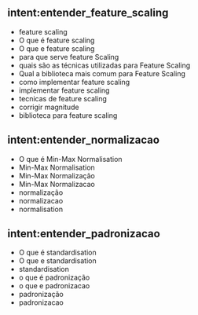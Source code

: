 ## intent:entender_feature_scaling
- feature scaling
- O que é feature scaling
- O que e feature scaling
- para que serve feature Scaling
- quais são as técnicas utilizadas para Feature Scaling
- Qual a biblioteca mais comum para Feature Scaling
- como implementar feature scaling
- implementar feature scaling
- tecnicas de feature scaling
- corrigir magnitude
- biblioteca para feature scaling

## intent:entender_normalizacao
- O que é Min-Max Normalisation
- Min-Max Normalisation
- Min-Max Normalização
- Min-Max Normalizacao
- normalização
- normalizacao
- normalisation

## intent:entender_padronizacao
- O que é standardisation
- O que e standardisation
- standardisation
- o que é padronização
- o que e padronizacao
- padronização
- padronizacao
